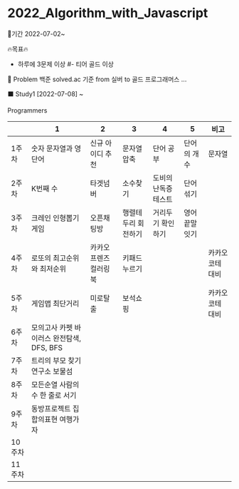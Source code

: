 # 2022_Algorithm_with_Javascript


🌈기간
2022-07-02~
 

🔥목표🔥
- 하루에 3문제 이상 
#- 티어 골드 이상
 

📗 Problem
백준 solved.ac 기준 from 실버 to 골드
프로그래머스
...
 
<!--
⬜ Study1
[2021-08-03] ~

Who? SSAFY
When? every Tuesday at 8:30 pm and Test every other week
How? Online
1	2	3	4	5	test
1주차	터렛	수열 정렬	회전하는 큐	피보나치 함수	어린 왕자	연산자 끼워넣기
2주차	주사위	유기농 배추	수열의 합	숫자 정사각형	토너먼트	섬의개수, 별찍기-10, 공항, 미로탐색
3주차	Contact	물병	단어만들기	친구	행렬	
4주차	단어뒤집기2	직사각형을 만드는 방법	블랙잭	색종이 -2	영식이와 친구들	참외밭
5주차	RGB거리	단지번호붙이기	동전 0	가장 긴 증가하는 부분 수열		카카오 코테 대비 - 후보키 징검다리건너기 3차압축
6주차	숨바꼭질	연속합	토마토	연결요소의 개수		
7주차	정수삼각형	포도주 시식	Fly me to the Alpha Centauri	베르트랑 공준		
8주차	2×n 타일링	이천수	다리 놓기			
9주차	LCS	로봇 청소기	벽 부수고 이동하기	최소 스패닝 트리		
10주차	평범한배낭	테트로미노	플로이드			
11주차	집합의 표현	주사위 굴리기	N-Queen	적록색약		
12주차						
13주차						
14주차						
15주차						
-->

⬛ Study1
[2022-07-08] ~

Programmers

|  | 1 | 2 | 3 | 4 | 5 | 비고 |
|--|----------------|----------------|----------------|----------------|----------------|----------------|
| 1주차	| 숫자 문자열과 영단어 | 신규 아이디 추천 | 문자열 압축 | 단어 공부 | 단어의 개수 | 문자열 |
| 2주차	| K번째 수	| 타겟넘버 | 소수찾기	| 도비의 난독증 테스트	| 단어섞기	|
| 3주차	| 크레인 인형뽑기 게임 | 오픈채팅방	| 행렬테두리 회전하기 | 거리두기 확인하기 | 영어 끝말잇기 | 
| 4주차	| 로또의 최고순위와 최저순위 | 카카오프렌즈 컬러링북 | 키패드 누르기 | | |카카오 코테 대비
| 5주차	| 게임맵 최단거리 | 미로탈출 | 보석쇼핑 ||| 카카오 코테 대비
| 6주차	| 모의고사	카펫	바이러스			완전탐색, DFS, BFS
| 7주차	| 트리의 부모 찾기	연구소	보물섬			
| 8주차	| 모든순열	사람의 수	한 줄로 서기			
| 9주차	| 동방프로젝트	집합의표현	여행가자			
| 10주차						
| 11주차						
	
 
